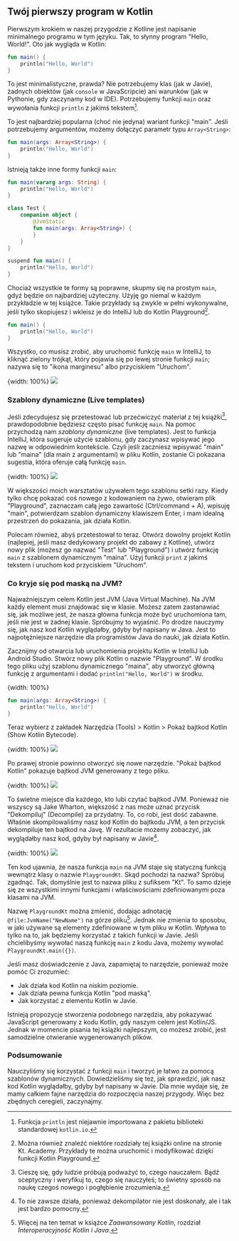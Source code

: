 ## Twój pierwszy program w Kotlin

Pierwszym krokiem w naszej przygodzie z Kotline jest napisanie minimalnego programu w tym języku. Tak, to słynny program "Hello, World!". Oto jak wygląda w Kotlin:

```kotlin
fun main() {
    println("Hello, World")
}
```

To jest minimalistyczne, prawda? Nie potrzebujemy klas (jak w Javie), żadnych obiektów (jak `console` w JavaScripcie) ani warunków (jak w Pythonie, gdy zaczynamy kod w IDE). Potrzebujemy funkcji `main` oraz wywołania funkcji `println` z jakimś tekstem[^02_0].

To jest najbardziej popularna (choć nie jedyna) wariant funkcji "main". Jeśli potrzebujemy argumentów, możemy dołączyć parametr typu `Array<String>`:

```kotlin
fun main(args: Array<String>) {
    println("Hello, World")
}
```

Istnieją także inne formy funkcji `main`:

```kotlin
fun main(vararg args: String) {
    println("Hello, World")
}
```

```kotlin
class Test {
    companion object {
        @JvmStatic
        fun main(args: Array<String>) {
        }
    }
}
```

```kotlin
suspend fun main() {
    println("Hello, World")
}
```

Chociaż wszystkie te formy są poprawne, skupmy się na prostym `main`, gdyż będzie on najbardziej użyteczny. Użyję go niemal w każdym przykładzie w tej książce. Takie przykłady są zwykle w pełni wykonywalne, jeśli tylko skopiujesz i wkleisz je do IntelliJ lub do Kotlin Playground[^02_2].

```kotlin
fun main() {
    println("Hello, World")
}
```

Wszystko, co musisz zrobić, aby uruchomić funkcję `main` w IntelliJ, to kliknąć zielony trójkąt, który pojawia się po lewej stronie funkcji `main`; nazywa się to "ikona marginesu" albo przyciskiem "Uruchom".

{width: 100%}
![](main_run.png)

### Szablony dynamiczne (Live templates)

Jeśli zdecydujesz się przetestować lub przećwiczyć materiał z tej książki[^02_3], prawdopodobnie będziesz często pisać funkcję `main`. Na pomoc przychodzą nam *szablony dynamiczne* (live templates). Jest to funkcja IntelliJ, która sugeruje użycie szablonu, gdy zaczynasz wpisywać jego nazwę w odpowiednim kontekście. Czyli jeśli zaczniesz wpisywać "main" lub "maina" (dla main z argumentami) w pliku Kotlin, zostanie Ci pokazana sugestia, która oferuje całą funkcję `main`.

{width: 100%}
![](main_template.png)

W większości moich warsztatów używałem tego szablonu setki razy. Kiedy tylko chcę pokazać coś nowego z kodowaniem na żywo, otwieram plik "Playground", zaznaczam całą jego zawartość (Ctrl/command + A), wpisuję "main", potwierdzam szablon dynamiczny klawiszem Enter, i mam idealną przestrzeń do pokazania, jak działa Kotlin.

Polecam również, abyś przetestował to teraz. Otwórz dowolny projekt Kotlin (najlepiej, jeśli masz dedykowany projekt do zabawy z Kotline), utwórz nowy plik (możesz go nazwać "Test" lub "Playground") i utwórz funkcję `main` z szablonem dynamicznym "maina". Użyj funkcji `print` z jakimś tekstem i uruchom kod przyciskiem "Uruchom".

### Co kryje się pod maską na JVM?

Najważniejszym celem Kotlin jest JVM (Java Virtual Machine). Na JVM każdy element musi znajdować się w klasie. Możesz zatem zastanawiać się, jak możliwe jest, że nasza główna funkcja może być uruchomiona tam, jeśli nie jest w żadnej klasie. Spróbujmy to wyjaśnić. Po drodze nauczymy się, jak nasz kod Kotlin wyglądałby, gdyby był napisany w Java. Jest to najpotężniejsze narzędzie dla programistów Java do nauki, jak działa Kotlin.

Zacznijmy od otwarcia lub uruchomienia projektu Kotlin w IntelliJ lub Android Studio. Stwórz nowy plik Kotlin o nazwie "Playground". W środku tego pliku użyj szablonu dynamicznego "maina", aby utworzyć główną funkcję z argumentami i dodać `println("Hello, World")` w środku.

{width: 100%}
```kotlin
fun main(args: Array<String>) {
    println("Hello, World")
}
```

Teraz wybierz z zakładek Narzędzia (Tools) > Kotlin > Pokaż bajtkod Kotlin (Show Kotlin Bytecode).

{width: 100%}
![](tools_kotlin_show_bytecode.png)

Po prawej stronie powinno otworzyć się nowe narzędzie. "Pokaż bajtkod Kotlin" pokazuje bajtkod JVM generowany z tego pliku.

{width: 100%}
![](show_kotlin_bytecode.png)

To świetne miejsce dla każdego, kto lubi czytać bajtkod JVM. Ponieważ nie wszyscy są Jake Wharton, większość z nas może uznać przycisk "Dekompiluj" (Decompile) za przydatny. To, co robi, jest dość zabawne. Właśnie skompilowaliśmy nasz kod Kotlin do bajtkodu JVM, a ten przycisk dekompiluje ten bajtkod na Javę. W rezultacie możemy zobaczyć, jak wyglądałby nasz kod, gdyby był napisany w Javie[^02_5].

{width: 100%}
![](hello_world_decompiled.png)

Ten kod ujawnia, że nasza funkcja `main` na JVM staje się statyczną funkcją wewnątrz klasy o nazwie `PlaygroundKt`. Skąd pochodzi ta nazwa? Spróbuj zgadnąć. Tak, domyślnie jest to nazwa pliku z sufiksem "Kt". To samo dzieje się ze wszystkimi innymi funkcjami i właściwościami zdefiniowanymi poza klasami na JVM.

Nazwę `PlaygroundKt` można zmienić, dodając adnotację `@file:JvmName("NewName")` na górze pliku[^02_6]. Jednak nie zmienia to sposobu, w jaki używane są elementy zdefiniowane w tym pliku w Kotlin. Wpływa to tylko na to, jak będziemy korzystać z takich funkcji w Javie. Jeśli chcielibyśmy wywołać naszą funkcję `main` z kodu Java, możemy wywołać `PlaygroundKt.main({})`.

Jeśli masz doświadczenie z Java, zapamiętaj to narzędzie, ponieważ może pomóc Ci zrozumieć:
- Jak działa kod Kotlin na niskim poziomie.
- Jak działa pewna funkcja Kotlin "pod maską".
- Jak korzystać z elementu Kotlin w Javie.

Istnieją propozycje stworzenia podobnego narzędzia, aby pokazywać JavaScript generowany z kodu Kotlin, gdy naszym celem jest Kotlin/JS. Jednak w momencie pisania tej książki najlepszym, co możesz zrobić, jest samodzielne otwieranie wygenerowanych plików.

### Podsumowanie

Nauczyliśmy się korzystać z funkcji `main` i tworzyć je łatwo za pomocą szablonów dynamicznych. Dowiedzieliśmy się też, jak sprawdzić, jak nasz kod Kotlin wyglądałby, gdyby był napisany w Javie. Dla mnie wydaje się, że mamy całkiem fajne narzędzia do rozpoczęcia naszej przygody. Więc bez zbędnych ceregieli, zaczynajmy.

[^02_0]: Funkcja `println` jest niejawnie importowana z pakietu biblioteki standardowej `kotlin.io`.
[^02_2]: Można również znaleźć niektóre rozdziały tej książki online na stronie Kt. Academy. Przykłady te można uruchomić i modyfikować dzięki funkcji Kotlin Playground.
[^02_3]: Cieszę się, gdy ludzie próbują podważyć to, czego nauczałem. Bądź sceptyczny i weryfikuj to, czego się nauczyłeś; to świetny sposób na naukę czegoś nowego i pogłębienie zrozumienia.
[^02_5]: To nie zawsze działa, ponieważ dekompilator nie jest doskonały, ale i tak jest bardzo pomocny.
[^02_6]: Więcej na ten temat w książce *Zaawansowany Kotlin*, rozdział *Interoperacyjność Kotlin i Java*.
